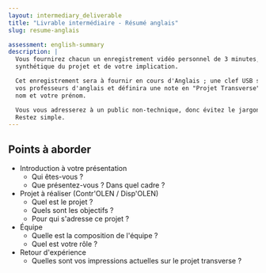 ```yaml
---
layout: intermediary_deliverable
title: "Livrable intermédiaire - Résumé anglais"
slug: resume-anglais

assessment: english-summary
description: |
  Vous fournirez chacun un enregistrement vidéo personnel de 3 minutes, en anglais, afin de faire une présentation
  synthétique du projet et de votre implication.

  Cet enregistrement sera à fournir en cours d'Anglais ; une clef USB sera mise à disposition. Il sera évalué par
  vos professeurs d'anglais et définira une note en "Projet Transverse". Le nom de votre fichier doit contenir votre
  nom et votre prénom.

  Vous vous adresserez à un public non-technique, donc évitez le jargon technique et les détails trop pointus.
  Restez simple.
---
```


## Points à aborder

- Introduction à votre présentation
    * Qui êtes-vous ?
    * Que présentez-vous ? Dans quel cadre ?
- Projet à réaliser (Contr'OLEN / Disp'OLEN)
    * Quel est le projet ?
    * Quels sont les objectifs ?
    * Pour qui s'adresse ce projet ?
- Équipe
    * Quelle est la composition de l'équipe ?
    * Quel est votre rôle ?
- Retour d'expérience
    * Quelles sont vos impressions actuelles sur le projet transverse ?
